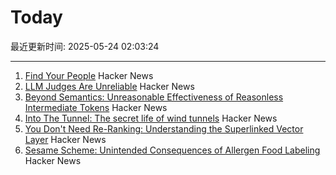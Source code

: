 # Today

最近更新时间: 2025-05-24 02:03:24

--- 
1. [Find Your People](https://foundersatwork.posthaven.com/find-your-people) Hacker News
2. [LLM Judges Are Unreliable](https://www.cip.org/blog/llm-judges-are-unreliable) Hacker News
3. [Beyond Semantics: Unreasonable Effectiveness of Reasonless Intermediate Tokens](https://arxiv.org/abs/2505.13775) Hacker News
4. [Into The Tunnel: The secret life of wind tunnels](https://jordanwtaylor2.substack.com/p/into-the-tunnel) Hacker News
5. [You Don't Need Re-Ranking: Understanding the Superlinked Vector Layer](https://superlinked.com/vectorhub/articles/why-do-not-need-re-ranking) Hacker News
6. [Sesame Scheme: Unintended Consequences of Allergen Food Labeling](https://www.choicesmagazine.org/choices-magazine/submitted-articles/unintended-consequences-of-allergen-food-labeling) Hacker News
